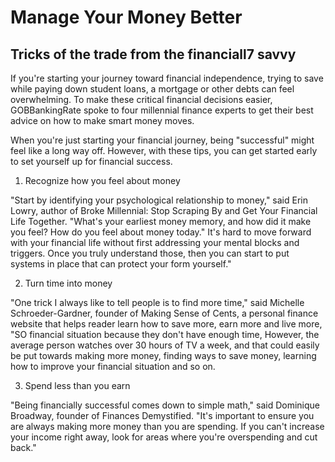 # Manage Your Money Better #
## Tricks of the trade from the financiall7 savvy ##

If you're starting your journey toward financial independence, trying to save while paying down student loans, a mortgage or other debts can feel overwhelming. To make these critical financial decisions easier, GOBBankingRate spoke to four millennial finance experts to get their best advice on how to make smart money moves.

When you're just starting your financial journey, being "successful" might feel like a long way off. However, with these tips, you can get started early to set yourself up for financial success.

1. Recognize how you feel about money

"Start by identifying your psychological relationship to money," said Erin Lowry, author of Broke Millennial: Stop Scraping By and Get Your Financial Life Together. "What's your earliest money memory, and how did it make you feel? How do you feel about money today." It's hard to move forward with your financial life without first addressing your mental blocks and triggers. Once you truly understand those, then you can start to put systems in place that can protect your form yourself."

2. Turn time into money

"One trick I always like to tell people is to find more time," said Michelle Schroeder-Gardner, founder of Making Sense of Cents, a personal finance website that helps reader learn how to save more, earn more and live more, "SO financial situation because they don't have enough time, However, the average person watches over 30 hours of TV a week, and that could easily be put towards making more money, finding ways to save money, learning how to improve your financial situation and so on.

3. Spend less than you earn

"Being financially successful comes down to simple math," said Dominique Broadway, founder of Finances Demystified. "It's important to ensure you are always making more money than you are spending. If you can't increase your income right away, look for areas where you're overspending and cut back."
